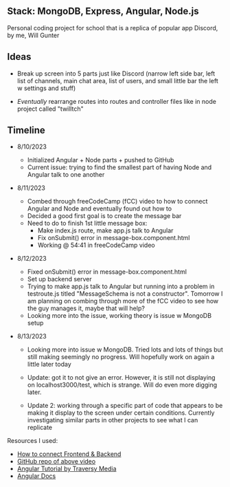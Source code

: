 ## Stack: MongoDB, Express, Angular, Node.js

Personal coding project for school that is a replica of popular app Discord, by me, Will Gunter

## Ideas

- Break up screen into 5 parts just like Discord (narrow left side bar, left list of channels, main chat area, list of users, and small little bar the left w settings and stuff)

- *Eventually* rearrange routes into routes and controller files like in node project called "twilltch"

## Timeline  



- 8/10/2023
    - Initialized Angular + Node parts + pushed to GitHub
    - Current issue: trying to find the smallest part of having Node and Angular talk to one another

- 8/11/2023
    - Combed through freeCodeCamp (fCC) video to how to connect Angular and Node and eventually found out how to
    - Decided a good first goal is to create the message bar
    - Need to do to finish 1st little message box:
        - Make index.js route, make app.js talk to Angular
        - Fix onSubmit() error in message-box.component.html
        - Working @ 54:41 in freeCodeCamp video

- 8/12/2023
    - Fixed onSubmit() error in message-box.component.html
    - Set up backend server
    - Trying to make app.js talk to Angular but running
    into a problem in testroute.js titled "MessageSchema
    is not a constructor". Tomorrow I am planning on combing 
    through more of the fCC video to see how the guy manages it, 
    maybe that will help?
    - Looking more into the issue, working theory is issue w MongoDB
    setup

- 8/13/2023
    - Looking more into issue w MongoDB. Tried lots and lots of things but still
    making seemingly no progress. Will hopefully work on again a little later today

    - Update: got it to not give an error.
    However, it is still not displaying on 
    localhost3000/test, which is strange. Will do even more digging later.
    
    - Update 2: working through a specific part of code that appears to be making it display
    to the screen under certain conditions. Currently investigating similar parts in other projects to see what I can replicate
    
Resources I used:  
- [How to connect Frontend & Backend](https://www.youtube.com/watch?v=fhRdqbEXp9Y)  
- [GitHub repo of above video](https://github.com/CodAffection/MEAN-Stack-CRUD-Operations)  
- [Angular Tutorial by Traversy Media](https://www.youtube.com/watch?v=3dHNOWTI7H8&t=3s)  
- [Angular Docs](https://angular.io/)